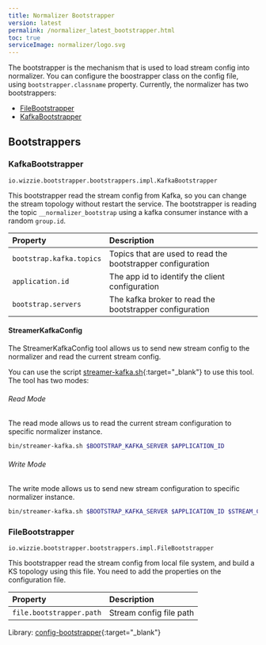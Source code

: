 ```yaml
---
title: Normalizer Bootstrapper
version: latest
permalink: /normalizer_latest_bootstrapper.html
toc: true
serviceImage: normalizer/logo.svg
---
```


The bootstrapper is the mechanism that is used to load stream config into normalizer. You can configure the boostrapper class on the config file, using `bootstrapper.classname` property. Currently, the normalizer has two bootstrappers:

* [FileBootstrapper](/normalizer_{{page.version}}_bootstrapper.html#filebootstrapper)
* [KafkaBootstrapper](/normalizer_{{page.version}}_bootstrapper.html#kafkabootstrapper)

## Bootstrappers

### KafkaBootstrapper

`io.wizzie.bootstrapper.bootstrappers.impl.KafkaBootstrapper`

This bootstrapper read the stream config from Kafka, so you can change the stream topology without restart the service. The bootstrapper is reading the topic `__normalizer_bootstrap` using a kafka consumer instance with a random `group.id`.

| Property     | Description     |
| :------------- | :-------------  |
| `bootstrap.kafka.topics`      | Topics that are used to read the bootstrapper configuration      |
| `application.id`      | The app id to identify the client configuration      |
| `bootstrap.servers`      | The kafka broker to read the bootstrapper configuration      |

#### StreamerKafkaConfig

The StreamerKafkaConfig tool allows us to send new stream config to the normalizer and read the current stream config.

You can use the script [streamer-kafka.sh](https://github.com/wizzie-io/normalizer/blob/master/bin/streamer-kafka.sh){:target="_blank"} to use this tool. The tool has two modes:

###### Read Mode

The read mode allows us to read the current stream configuration to specific normalizer instance.

```bash
bin/streamer-kafka.sh $BOOTSTRAP_KAFKA_SERVER $APPLICATION_ID
```

###### Write Mode

The write mode allows us to send new stream configuration to specific normalizer instance.

```bash
bin/streamer-kafka.sh $BOOTSTRAP_KAFKA_SERVER $APPLICATION_ID $STREAM_CONFIG_FILE
```

### FileBootstrapper

`io.wizzie.bootstrapper.bootstrappers.impl.FileBootstrapper`

This bootstrapper read the stream config from local file system, and build a KS topology using this file. You need to add the properties on the configuration file.

| Property     | Description     |
| :------------- | :-------------  |
| `file.bootstrapper.path`      | Stream config file path      |


Library: [config-bootstrapper](https://github.com/wizzie-io/config-bootstrapper){:target="_blank"}
